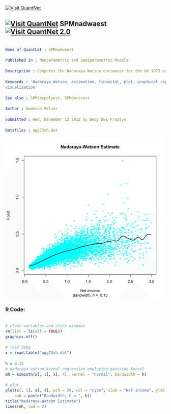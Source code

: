 
[<img src="https://github.com/QuantLet/Styleguide-and-FAQ/blob/master/pictures/banner.png" width="888" alt="Visit QuantNet">](http://quantlet.de/)

## [<img src="https://github.com/QuantLet/Styleguide-and-FAQ/blob/master/pictures/qloqo.png" alt="Visit QuantNet">](http://quantlet.de/) **SPMnadwaest** [<img src="https://github.com/QuantLet/Styleguide-and-FAQ/blob/master/pictures/QN2.png" width="60" alt="Visit QuantNet 2.0">](http://quantlet.de/)

```yaml

Name of QuantLet : SPMnadwaest

Published in : Nonparametric and Semiparametric Models

Description : Computes the Nadaraya-Watson estimator for the UK 1973 expenditure data.

Keywords : 'Nadaraya Watson, estimation, financial, plot, graphical representation, data
visualization'

See also : SPMlocpolyest, SPMderivest

Author : Awdesch Melzer

Submitted : Wed, December 12 2012 by Dedy Dwi Prastyo

Datafiles : agg73sh.dat

```

![Picture1](SPMnadwaest-1.png)


### R Code:
```r

# clear variables and close windows
rm(list = ls(all = TRUE))
graphics.off()

# load data
x = read.table("agg73sh.dat")

h = 0.15
# nadaraya watson kernel regression employing gaussian kernel
mh = ksmooth(x[, 1], x[, 4], kernel = "normal", bandwidth = h)

# plot
plot(x[, 1], x[, 4], pch = 20, col = "cyan", xlab = "Net-income", ylab = "Food", cex = 0.7, 
    sub = paste("Bandwidth, h = ", h))
title("Nadaraya-Watson Estimate")
lines(mh, lwd = 2)



```
